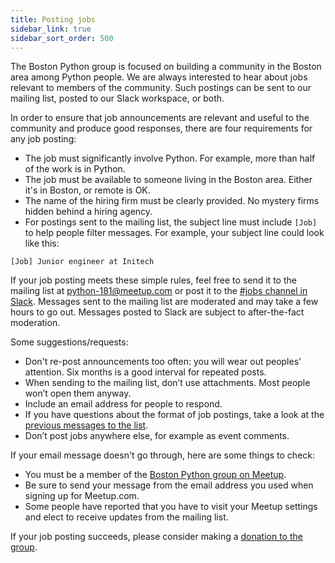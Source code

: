 ```yaml
---
title: Posting jobs
sidebar_link: true
sidebar_sort_order: 500
---
```


The Boston Python group is focused on building a community in the Boston area among Python people.  We are always interested to hear about jobs relevant to members of the community. Such postings can be sent to our mailing list, posted to our Slack workspace, or both.

In order to ensure that job announcements are relevant and useful to the community and produce good responses, there are four requirements for any job posting:

- The job must significantly involve Python. For example, more than half of the work is in Python.
- The job must be available to someone living in the Boston area. Either it's in Boston, or remote is OK.
- The name of the hiring firm must be clearly provided. No mystery firms hidden behind a hiring agency.
- For postings sent to the mailing list, the subject line must include `[Job]` to help people filter messages. For example, your subject line could look like this:

```
[Job] Junior engineer at Initech
```

If your job posting meets these simple rules, feel free to send it to the mailing list at [python-181@meetup.com](mailto:python-181@meetup.com) or post it to the [#jobs channel in Slack][slack]. Messages sent to the mailing list are moderated and may take a few hours to go out. Messages posted to Slack are subject to after-the-fact moderation.

Some suggestions/requests:

- Don't re-post announcements too often: you will wear out peoples' attention. Six months is a good interval for repeated posts.
- When sending to the mailing list, don’t use attachments. Most people won’t open them anyway.
- Include an email address for people to respond.
- If you have questions about the format of job postings, take a look at the [previous messages to the list][message-archive].
- Don’t post jobs anywhere else, for example as event comments.

If your email message doesn't go through, here are some things to check:

- You must be a member of the [Boston Python group on Meetup](https://www.meetup.com/bostonpython/).
- Be sure to send your message from the email address you used when signing up for Meetup.com.
- Some people have reported that you have to visit your Meetup settings and elect to receive updates from the mailing list.

If your job posting succeeds, please consider making a [donation to the group][donate].

[email]: mailto:python-181@meetup.com
[slack]: slack.md
[message-archive]: https://www.meetup.com/bostonpython/messages/archive/
[donate]: http://donate.bostonpython.com/
